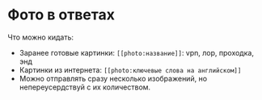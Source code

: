 # Фото в ответах

Что можно кидать:
- Заранее готовые картинки: `[[photo:название]]`: vpn, лор, проходка, энд
- Картинки из интернета: `[[photo:ключевые слова на английском]]`
- Можно отправлять сразу несколько изображений, но непереусердствуй с их количеством.